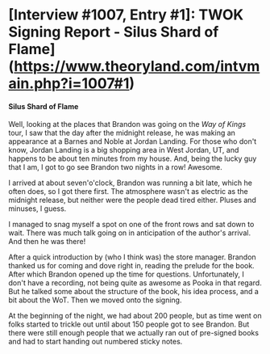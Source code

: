 # [Interview #1007, Entry #1]: TWOK Signing Report - Silus Shard of Flame](https://www.theoryland.com/intvmain.php?i=1007#1)

#### Silus Shard of Flame

Well, looking at the places that Brandon was going on the
*Way of Kings*
tour, I saw that the day after the midnight release, he was making an appearance at a Barnes and Noble at Jordan Landing. For those who don't know, Jordan Landing is a big shopping area in West Jordan, UT, and happens to be about ten minutes from my house. And, being the lucky guy that I am, I got to go see Brandon two nights in a row! Awesome.

I arrived at about seven'o'clock, Brandon was running a bit late, which he often does, so I got there first. The atmosphere wasn't as electric as the midnight release, but neither were the people dead tired either. Pluses and minuses, I guess.

I managed to snag myself a spot on one of the front rows and sat down to wait. There was much talk going on in anticipation of the author's arrival. And then he was there!

After a quick introduction by (who I think was) the store manager. Brandon thanked us for coming and dove right in, reading the prelude for the book. After which Brandon opened up the time for questions. Unfortunately, I don't have a recording, not being quite as awesome as Pooka in that regard. But he talked some about the structure of the book, his idea process, and a bit about the WoT. Then we moved onto the signing.

At the beginning of the night, we had about 200 people, but as time went on folks started to trickle out until about 150 people got to see Brandon. But there were still enough people that we actually ran out of pre-signed books and had to start handing out numbered sticky notes.

